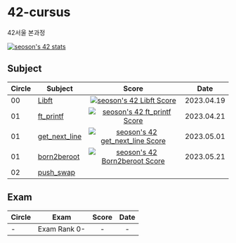 # 42-cursus
42서울 본과정

[![seoson's 42 stats](https://badge42.vercel.app/api/v2/cliijqp9v001108jm6c4mmneg/stats?cursusId=21&coalitionId=86)](https://github.com/JaeSeoKim/badge42)

## Subject
|Circle|Subject|Score|Date|
|----|----|:----:|:----:|
|00|[Libft](https://github.com/42seoul-translation/subject_ko/blob/master/ft_printf/ft_printf.ko.md)|[![seoson's 42 Libft Score](https://badge42.vercel.app/api/v2/cliijqp9v001108jm6c4mmneg/project/3024503)](https://github.com/JaeSeoKim/badge42)|2023.04.19|
|01|[ft_printf](https://github.com/42seoul-translation/subject_ko/blob/master/ft_printf/ft_printf.ko.md)|[![seoson's 42 ft_printf Score](https://badge42.vercel.app/api/v2/cliijqp9v001108jm6c4mmneg/project/3070077)](https://github.com/JaeSeoKim/badge42)|2023.04.21|
|01|[get_next_line](https://github.com/42seoul-translation/subject_ko/blob/master/get_next_line/get_next_line.ko.md)|[![seoson's 42 get_next_line Score](https://badge42.vercel.app/api/v2/cliijqp9v001108jm6c4mmneg/project/3080960)](https://github.com/JaeSeoKim/badge42)|2023.05.01|
|01|[born2beroot](https://github.com/42seoul-translation/subject_ko/blob/master/born2beroot/born2beroot.md)|[![seoson's 42 Born2beroot Score](https://badge42.vercel.app/api/v2/cliijqp9v001108jm6c4mmneg/project/3085019)](https://github.com/JaeSeoKim/badge42)|2023.05.21|
|02|[push_swap](https://github.com/42seoul-translation/subject_ko/blob/master/push_swap/push_swap.ko.md)||
## Exam
|Circle|Exam|Score|Date|
|----|----|:----:|:----:|
|-|Exam Rank 0-|-|-|
